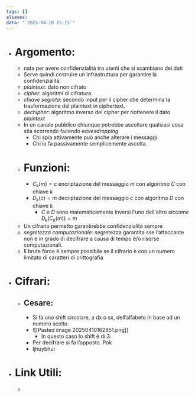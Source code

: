 ```yaml
---
tags: []
aliases: 
data: "`2025-04-10 15:15`"
---
```

- # Argomento:
	- nata per avere confidenzialità tra utenti che si scambiano dei dati
	- Serve quindi costruire un infrastruttura per garantire la confidenzialità.
	- _plaintext_: dato non cifrato
	- _cipher_: algoritmi di cifratura.
	- _chiave segreta_: secondo input per il cipher che determina la trasformazione del plaintext in ciphertext.
	- _dechipher_: algoritmo inverso del cipher per riottenere il dato _plaintext_
	- In un canale pubblico chiunque potrebbe ascoltare qualsiasi cosa stia scorrendo facendo _eavesdropping_
		- Chi spia attivamente può anche alterare i messaggi.
		- Chi lo fa passivamente semplicemente ascolta.
	- # Funzioni:
		- $C_{k}(m)=c$ encriptazione del messaggio $m$ con algoritmo $C$ con chiave $k$
		- $D_{k}(c)=m$ decriptazione del messaggio $c$ con algoritmo $D$ con chiave $k$
			- $C$ e $D$ sono matematicamente inversi l'uno dell'altro siccome $D_{k}(C_{k}(m))=m$
	- Un cifrario permetto garantirebbe confidenzialità sempre 
	- _segretezza computazionale_: segretezza garantita sse l’attaccante non è in grado di decifrare a causa di tempo e/o risorse computazionali.
	- Il brute force è sempre possibile se il cifrario è con un numero limitato di caratteri di crittografia
- # Cifrari:
	- ## Cesare:
		- Si fa uno shift circolare, a dx o sx, dell’alfabeto in base ad un numero scelto. 
		- ![[Pasted image 20250410162851.png]]
			- In questo caso lo shift è di 3.
		- Per decifrare si fa l’opposto. Pok
		- Ijhuybhui
- # Link Utili:
	- 